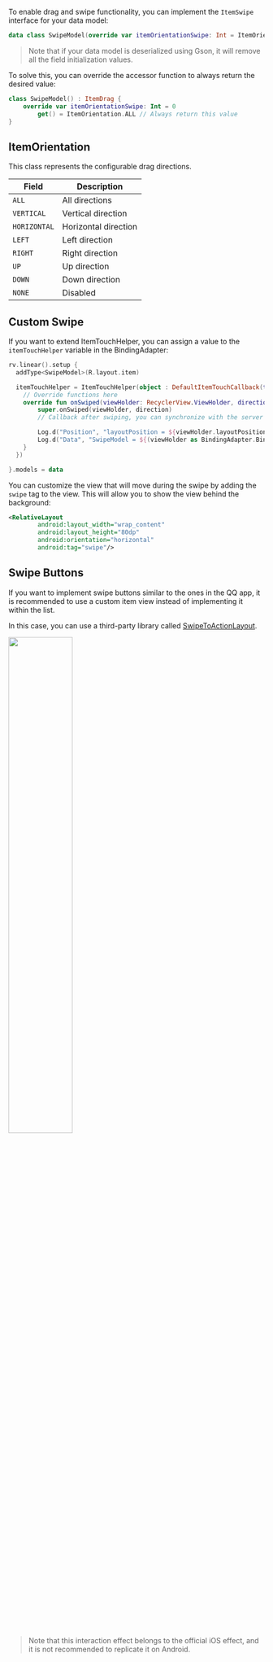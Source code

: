 To enable drag and swipe functionality, you can implement the `ItemSwipe` interface for your data model:

```kotlin
data class SwipeModel(override var itemOrientationSwipe: Int = ItemOrientation.ALL) : ItemSwipe
```

> Note that if your data model is deserialized using Gson, it will remove all the field initialization values.

To solve this, you can override the accessor function to always return the desired value:

```kotlin
class SwipeModel() : ItemDrag {
    override var itemOrientationSwipe: Int = 0
        get() = ItemOrientation.ALL // Always return this value
}
```

## ItemOrientation

This class represents the configurable drag directions.

| Field        | Description          |
|--------------|----------------------|
| `ALL`        | All directions       |
| `VERTICAL`   | Vertical direction   |
| `HORIZONTAL` | Horizontal direction |
| `LEFT`       | Left direction       |
| `RIGHT`      | Right direction      |
| `UP`         | Up direction         |
| `DOWN`       | Down direction       |
| `NONE`       | Disabled             |

## Custom Swipe

If you want to extend ItemTouchHelper, you can assign a value to the `itemTouchHelper` variable in the BindingAdapter:

```kotlin
rv.linear().setup {
  addType<SwipeModel>(R.layout.item)

  itemTouchHelper = ItemTouchHelper(object : DefaultItemTouchCallback(this) {
    // Override functions here
    override fun onSwiped(viewHolder: RecyclerView.ViewHolder, direction: Int) {
        super.onSwiped(viewHolder, direction)
        // Callback after swiping, you can synchronize with the server here

        Log.d("Position", "layoutPosition = ${viewHolder.layoutPosition}")
        Log.d("Data", "SwipeModel = ${(viewHolder as BindingAdapter.BindingViewHolder).getModel<SwipeModel>()}")
    }
  })

}.models = data
```

You can customize the view that will move during the swipe by adding the `swipe` tag to the view. This will allow you to show the view behind the background:

```xml
<RelativeLayout
        android:layout_width="wrap_content"
        android:layout_height="80dp"
        android:orientation="horizontal"
        android:tag="swipe"/>
```

## Swipe Buttons

If you want to implement swipe buttons similar to the ones in the QQ app, it is recommended to use a custom item view instead of implementing it within the list.

In this case, you can use a third-party library called [SwipeToActionLayout](https://github.com/st235/SwipeToActionLayout).

<img src="https://github.com/st235/SwipeToActionLayout/raw/master/images/showcase.gif" width="50%"/>

> Note that this interaction effect belongs to the official iOS effect, and it is not recommended to replicate it on Android.
